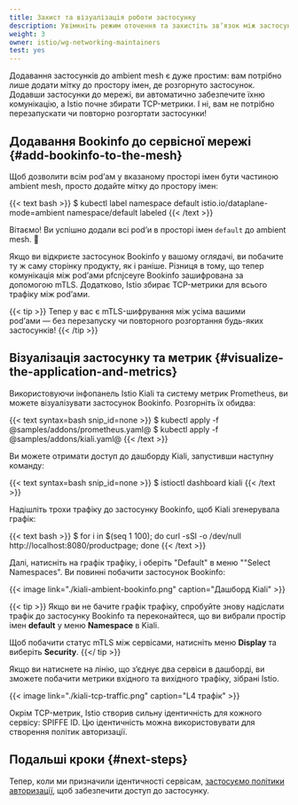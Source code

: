 ```yaml
---
title: Захист та візуалізація роботи застосунку
description: Увімкніть режим оточення та захистіть звʼязок між застосунками.
weight: 3
owner: istio/wg-networking-maintainers
test: yes
---
```


Додавання застосунків до ambient mesh є дуже простим: вам потрібно лише додати мітку до простору імен, де розгорнуто застосунок. Додавши застосунки до мережі, ви автоматично забезпечите їхню комунікацію, а Istio почне збирати TCP-метрики. І ні, вам не потрібно перезапускати чи повторно розгортати застосунки!

## Додавання Bookinfo до сервісної мережі {#add-bookinfo-to-the-mesh}

Щоб дозволити всім podʼам у вказаному просторі імен бути частиною ambient mesh, просто додайте мітку до простору імен:

{{< text bash >}}
$ kubectl label namespace default istio.io/dataplane-mode=ambient
namespace/default labeled
{{< /text >}}

Вітаємо! Ви успішно додали всі podʼи в просторі імен `default` до ambient mesh. 🎉

Якщо ви відкриєте застосунок Bookinfo у вашому оглядачі, ви побачите ту ж саму сторінку продукту, як і раніше. Різниця в тому, що тепер комунікація між podʼами pfcnjceyre Bookinfo зашифрована за допомогою mTLS. Додатково, Istio збирає TCP-метрики для всього трафіку між podʼами.

{{< tip >}}
Тепер у вас є mTLS-шифрування між усіма вашими podʼами — без перезапуску чи повторного розгортання будь-яких застосунків!
{{< /tip >}}

## Візуалізація застосунку та метрик {#visualize-the-application-and-metrics}

Використовуючи інфопанель Istio Kiali та систему метрик Prometheus, ви можете візуалізувати застосунок Bookinfo. Розгорніть їх обидва:

{{< text syntax=bash snip_id=none >}}
$ kubectl apply -f @samples/addons/prometheus.yaml@
$ kubectl apply -f @samples/addons/kiali.yaml@
{{< /text >}}

Ви можете отримати доступ до дашборду Kiali, запустивши наступну команду:

{{< text syntax=bash snip_id=none >}}
$ istioctl dashboard kiali
{{< /text >}}

Надішліть трохи трафіку до застосунку Bookinfo, щоб Kiali згенерувала графік:

{{< text bash >}}
$ for i in $(seq 1 100); do curl -sSI -o /dev/null http://localhost:8080/productpage; done
{{< /text >}}

Далі, натисніть на графік трафіку, і оберіть "Default" в меню ""Select Namespaces". Ви повинні побачити застосунок Bookinfo:

{{< image link="./kiali-ambient-bookinfo.png" caption="Дашборд Kiali" >}}

{{< tip >}}
Якщо ви не бачите графік трафіку, спробуйте знову надіслати трафік до застосунку Bookinfo та переконайтеся, що ви вибрали простір імен **default** у меню **Namespace** в Kiali.

Щоб побачити статус mTLS між сервісами, натисніть меню **Display** та виберіть **Security**.
{{</ tip >}}

Якщо ви натиснете на лінію, що зʼєднує два сервіси в дашборді, ви зможете побачити метрики вхідного та вихідного трафіку, зібрані Istio.

{{< image link="./kiali-tcp-traffic.png" caption="L4 трафік" >}}

Окрім TCP-метрик, Istio створив сильну ідентичність для кожного сервісу: SPIFFE ID. Цю ідентичність можна використовувати для створення політик авторизації.

## Подальші кроки {#next-steps}

Тепер, коли ми призначили ідентичності сервісам, [застосуємо політики авторизації](/docs/ambient/getting-started/enforce-auth-policies/), щоб забезпечити доступ до застосунку.
